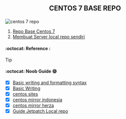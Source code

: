 <h2><p align="center">
  CENTOS 7 BASE REPO
</p></h2>

![centos 7 repo](https://encrypted-tbn0.gstatic.com/images?q=tbn:ANd9GcTe5g2JQGLdHHPHUfBQ8VJLb7zzQn8_LTBmlA&usqp=CAU)

1. [Repo Base Centos 7](https://github.com/Noobieta-Gamerz/Termux/blob/main/centos-repo/centos-base.repo)
2. [Membuat Server local repo sendiri](https://github.com/Noobieta-Gamerz/Termux/blob/main/centos-repo/setting-local-repo-centos-7.md)

#### :octocat: Reference :
>[!TIP]
> #### :octocat: Noob Guide 😄
- [x] [Basic writing and formatting syntax](https://docs.github.com/en/get-started/writing-on-github/getting-started-with-writing-and-formatting-on-github/basic-writing-and-formatting-syntax)
- [x] [Basic Writing](https://gist.github.com/nikhilnayyar002/7a35e653d3d590e317c829243e73b110)
- [x] [centos sites](https://www.centos.org/)
- [x] [centos mirror indonesia](http://mirror.repository.id/centos/)
- [x] [centos mirror herza](https://mirror.herza.id/centos/)
- [x] [Guide Jetpatch Local repo](https://kc.jetpatch.com/hc/en-us/articles/360037743451-Setting-Up-Local-Repositories-CentOS-7)
